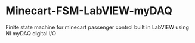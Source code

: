 # Minecart-FSM-LabVIEW-myDAQ
Finite state machine for minecart passenger control built in LabVIEW using NI myDAQ digital I/O
